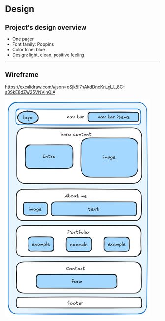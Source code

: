 # Design

## Project's design overview

- One pager
- Font family: Poppins
- Color tone: blue
- Design: light, clean, positive feeling

<!-- give an overview of your project's design -->
<!-- describe the reasoning behind your group's design and wireframe -->
<!-- include other centralized decisions like fonts, palates, ... -->

---

## Wireframe

<https://excalidraw.com/#json=oSjk5I7hAkdDncKn_gI_L,8C-s3SkE8dZW25VNVjnQIA>

![design](./design.png)
